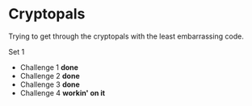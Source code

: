 


# Cryptopals

Trying to get through the cryptopals with the least embarrassing code.

Set 1

- Challenge 1 **done**
- Challenge 2 **done**
- Challenge 3 **done**
- Challenge 4 **workin' on it**


